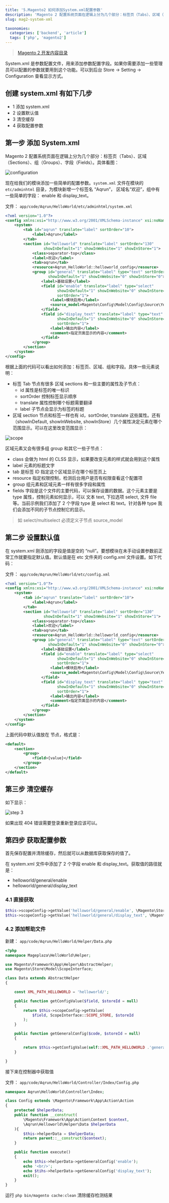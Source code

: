 ```yaml
---
title: '5.Magento2 如何添加System.xml配置参数'
description: 'Magento 2 配置系统页面在逻辑上分为几个部分：标签页（Tabs）、区域（Sections）、组（Groups）、字段（Fields）'
slug: mag2-system-xml

taxonomies:
  categories: ['backend', 'article']
  tags: ['php', 'magento2']
---
```


> [Magento 2 开发内容目录](@/backend/2020-02-02-0.magento-menu.md)

System.xml 是参数配置文件，用来添加参数配置字段。如果你需要添加一些管理员可以配置的参数就要用到这个功能。可以到后台 Store -> Setting -> Configuration 查看显示方式。

## 创建 system.xml 有如下几步

- 1 添加 system.xml
- 2 设置默认值
- 3 清空缓存
- 4 获取配置参数

## 第一步 添加 System.xml

Magento 2 配置系统页面在逻辑上分为几个部分：标签页（Tabs）、区域（Sections）、组（Groups）、字段（Fields）。具体看图：

![configuration](https://cdn.oicnp.com/images/magento2/5-config-sections.png)

现在给我们的模块添加一些简单的配置参数。`system.xml` 文件在模块的 `etc/adminhtml` 目录，为模块新增一个标签名 “Aqrun”， 区域名“欢迎”，组中有一些简单的字段： enable 和 display_text。

文件： `app/code/Aqrun/HelloWorld/etc/adminhtml/system.xml`

```xml
<?xml version="1.0"?>
<config xmlns:xsi="http://www.w3.org/2001/XMLSchema-instance" xsi:noNamespaceSchemaLocation="urn:magento:module:Magento_Config:etc/system_file.xsd">
    <system>
        <tab id="aqrun" translate="label" sortOrder="10">
            <label>Aqrun</label>
        </tab>
        <section id="helloworld" translate="label" sortOrder="130"
                 showInDefault="1" showInWebsite="1" showInStore="1">
            <class>separator-top</class>
            <label>欢迎</label>
            <tab>aqrun</tab>
            <resource>Aqrun_HelloWorld::helloworld_config</resource>
            <group id="general" translate="label" type="text" sortOrder="10"
                   showInDefault="1" showInWebsite="0" showInStore="0">
                <label>基础设置</label>
                <field id="enable" translate="label" type="select"
                       showInDefault="1" showInWebsite="0" showInStore="0"
                       sortOrder="1">
                    <label>模块启用</label>
                    <source_model>Magento\Config\Model\Config\Source\Yesno</source_model>
                </field>
                <field id="display_text" translate="label" type="text"
                       showInDefault="1" showInWebsite="0" showInStore="0"
                       sortOrder="1">
                    <label>输出内容</label>
                    <comment>指定页面显示的内容</comment>
                </field>
            </group>
        </section>
    </system>
</config>
```

根据上面的代码可以看出如何添加：标签页、区域、组和字段。具体一些元素说明：

- 标签 Tab 节点有很多 区域 sections 和一些主要的属性及子节点：
  - id 属性是标签的唯一标识
  - sortOrder 控制标签显示顺序
  - translate 属性控制哪个标题需要翻译
  - label 子节点会显示为标签的标题
- 区域 section 节点和标签一样也有 id，sortOrder, translate 这些属性。还有（showInDefault, showInWebsite, showInStore）几个属性决定元素在哪个范围显示。可以在这里改变范围显示：

![scope](https://cdn.oicnp.com/images/magento2/5-scope.png)

区域元素又会有很多组 group 和其它一些子节点：

- class 会做为 html 的 CLSS 显示，如果要改变元素的样式就会用到这个属性
- label 元素的标题文字
- tab 是标签 ID 指定这个区域显示在哪个标签页上
- resource 指定权限控制，检测后台用户是否有权限查看这个配置项
- group 组元素和区域元素一样有很多字段和属性
- fields 字段是这个文件的主要代码，可以保存设置的数据。这个元素主要是 type 属性，控制元素如何显示，可以 文本 text, 下拉选项 select, 文件 file 等。当前示例我们添加了 2 个字段 type 是 select 和 text。针对各种 type 我们会添加不同的子节点控制它的显示。

> 如 select/multiselect 必须定义子节点 source_model

## 第二步 设置默认值

在 system.xml 刚添加的字段是值是空的 “null”。要想模块在未手动设置参数前正常工作就要指定默认值。默认值是在 etc 文件夹的 config.xml 文件设置。如下代码：

文件： `app/code/Aqrun/HelloWorld/etc/config.xml`

```xml
<?xml version="1.0"?>
<config xmlns:xsi="http://www.w3.org/2001/XMLSchema-instance" xsi:noNamespaceSchemaLocation="urn:magento:module:Magento_Config:etc/system_file.xsd">
    <system>
        <tab id="aqrun" translate="label" sortOrder="10">
            <label>Aqrun</label>
        </tab>
        <section id="helloworld" translate="label" sortOrder="130"
                 showInDefault="1" showInWebsite="1" showInStore="1">
            <class>separator-top</class>
            <label>欢迎</label>
            <tab>aqrun</tab>
            <resource>Aqrun_HelloWorld::helloworld_config</resource>
            <group id="general" translate="label" type="text" sortOrder="10"
                   showInDefault="1" showInWebsite="0" showInStore="0">
                <label>基础设置</label>
                <field id="enable" translate="label" type="select"
                       showInDefault="1" showInWebsite="0" showInStore="0"
                       sortOrder="1">
                    <label>模块启用</label>
                    <source_model>Magento\Config\Model\Config\Source\Yesno</source_model>
                </field>
                <field id="display_text" translate="label" type="text"
                       showInDefault="1" showInWebsite="0" showInStore="0"
                       sortOrder="1">
                    <label>输出内容</label>
                    <comment>指定页面显示的内容</comment>
                </field>
            </group>
        </section>
    </system>
</config>
```

上面代码中默认值放在 <default> 节点，格式是：

```xml
<default>
    <section>
        <group>
            <field>{value}</field>
        </group>
    </section>
</default>
```

## 第三步 清空缓存

如下显示：

![step 3](https://cdn.oicnp.com/images/magento2/5-config-result.png)

如果出现 404 错误需要登录重新登录应该可以。

## 第四步 获取配置参数

首先保存配置并清除缓存，然后就可以从数据库获取保存的值了。

在 system.xml 文件中添加了 2 个字段 enable 和 display_text。获取值的路径就是：

- helloworld/general/enable
- helloworld/general/display_text

### 4.1 直接获取

```php
$this->scopeConfig->getValue('helloworld/general/enable', \Magento\Store\Model\ScopeInterface::SCOPE_STORE);
$this->scopeConfig->getValue('helloworld/general/display_text', \Magento\Store\Model\ScopeInterface::SCOPE_STORE);
```

### 4.2 添加帮助文件

新建： `app/code/Aqrun/HelloWorld/Helper/Data.php`

```php
<?php
namespace Mageplaza\HelloWorld\Helper;

use Magento\Framework\App\Helper\AbstractHelper;
use Magento\Store\Model\ScopeInterface;

class Data extends AbstractHelper
{

	const XML_PATH_HELLOWORLD = 'helloworld/';

	public function getConfigValue($field, $storeId = null)
	{
		return $this->scopeConfig->getValue(
			$field, ScopeInterface::SCOPE_STORE, $storeId
		);
	}

	public function getGeneralConfig($code, $storeId = null)
	{

		return $this->getConfigValue(self::XML_PATH_HELLOWORLD .'general/'. $code, $storeId);
	}

}
```

接下来在控制器中获取值

文件： `app/code/Aqrun/HelloWorld/Controller/Index/Config.php`

```php
namespace Aqrun\HelloWorld\Controller\Index;

class Config extends \Magento\Framework\App\Action\Action
{
    protected $helperData;
    public function __construct(
        \Magento\Framework\App\Action\Context $context,
        \Aqrun\Helloworld\Helper\Data $helperData
    ){
        $this->helperData = $helperData;
        return parent::__construct($context);
    }

    public function execute()
    {
        echo $this->helperData->getGeneralConfig('enable');
        echo '<br/>';
        echo $tihs->helperData->getGeneralConfig('display_text');
        exit();
    }
}
```

运行 `php bin/magento cache:clean` 清除缓存检测结果
